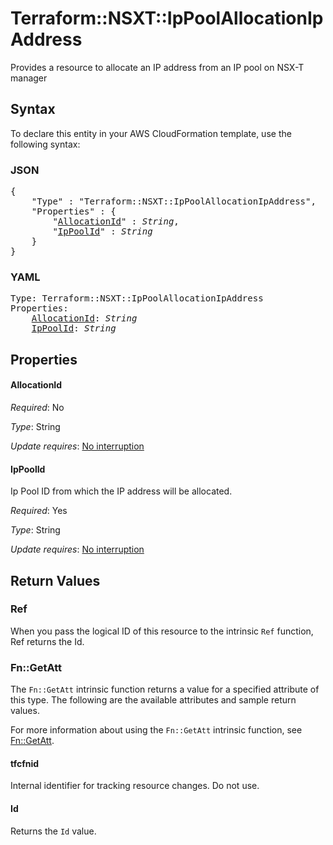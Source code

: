 # Terraform::NSXT::IpPoolAllocationIpAddress

Provides a resource to allocate an IP address from an IP pool on NSX-T manager

## Syntax

To declare this entity in your AWS CloudFormation template, use the following syntax:

### JSON

<pre>
{
    "Type" : "Terraform::NSXT::IpPoolAllocationIpAddress",
    "Properties" : {
        "<a href="#allocationid" title="AllocationId">AllocationId</a>" : <i>String</i>,
        "<a href="#ippoolid" title="IpPoolId">IpPoolId</a>" : <i>String</i>
    }
}
</pre>

### YAML

<pre>
Type: Terraform::NSXT::IpPoolAllocationIpAddress
Properties:
    <a href="#allocationid" title="AllocationId">AllocationId</a>: <i>String</i>
    <a href="#ippoolid" title="IpPoolId">IpPoolId</a>: <i>String</i>
</pre>

## Properties

#### AllocationId

_Required_: No

_Type_: String

_Update requires_: [No interruption](https://docs.aws.amazon.com/AWSCloudFormation/latest/UserGuide/using-cfn-updating-stacks-update-behaviors.html#update-no-interrupt)

#### IpPoolId

Ip Pool ID from which the IP address will be allocated.

_Required_: Yes

_Type_: String

_Update requires_: [No interruption](https://docs.aws.amazon.com/AWSCloudFormation/latest/UserGuide/using-cfn-updating-stacks-update-behaviors.html#update-no-interrupt)

## Return Values

### Ref

When you pass the logical ID of this resource to the intrinsic `Ref` function, Ref returns the Id.

### Fn::GetAtt

The `Fn::GetAtt` intrinsic function returns a value for a specified attribute of this type. The following are the available attributes and sample return values.

For more information about using the `Fn::GetAtt` intrinsic function, see [Fn::GetAtt](https://docs.aws.amazon.com/AWSCloudFormation/latest/UserGuide/intrinsic-function-reference-getatt.html).

#### tfcfnid

Internal identifier for tracking resource changes. Do not use.

#### Id

Returns the <code>Id</code> value.

